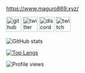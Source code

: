 
https://www.maguro869.xyz/

[<img src='https://cdn.jsdelivr.net/npm/simple-icons@3.0.1/icons/github.svg' alt='github' height='40'>](https://github.com/maguro869)  [<img src='https://cdn.jsdelivr.net/npm/simple-icons@3.0.1/icons/twitter.svg' alt='twitter' height='40'>](https://twitter.com/maguro869)  [<img src='https://cdn.jsdelivr.net/npm/simple-icons@3.0.1/icons/discord.svg' alt='discord' height='40'>](maguro#0869)  [<img src='https://cdn.jsdelivr.net/npm/simple-icons@3.0.1/icons/twitch.svg' alt='twitch' height='40'>](https://twitch.tv/maguro869)  

![GitHub stats](https://github-readme-stats.vercel.app/api?username=maguro869&show_icons=true&theme=tokyonight)  

[![Top Langs](https://github-readme-stats.vercel.app/api/top-langs/?username=maguro869&theme=tokyonight)](https://github.com/anuraghazra/github-readme-stats)

![Profile views](https://gpvc.arturio.dev/maguro869)  
